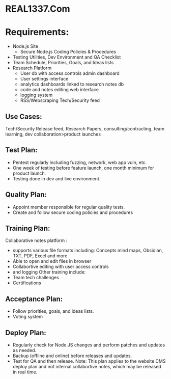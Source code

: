 # REAL1337.Com 

Requirements:
=============
- Node.js Site
  - Secure Node.js Coding Policies & Procedures
- Testing Utilities, Dev Environment and QA Checklist
- Team Schedule, Priorities, Goals, and Ideas lists
- Research Platform
  - User db with access controls admin dashboard
  - User settings interface
  - analytics dashboards linked to research notes db
  - code and notes editing web interface
  - logging system
  - RSS/Webscraping Tech/Security feed

Use Cases:
----------
Tech/Security Release feed, Research Papers, consulting/contracting, team learning, dev collaboration>product launches


Test Plan:
----------
- Pentest regularly including fuzzing, network, web app vuln, etc.
- One week of testing before feature launch, one month minimum for product launch.
- Testing done in dev and live environment.


Quality Plan:
-------------
- Appoint member responsible for regular quality tests.
- Create and follow secure coding policies and procedures


Training Plan:
--------------
Collaborative notes platform :
 - supports various file formats including: Concepts mind maps, Obsidian, TXT, PDF, Excel and more
 - Able to open and edit files in browser
 - Collabortive editing with user access controls
 - and logging
Other training include:
 - Team tech challenges
 - Certifications
   

Acceptance Plan:
----------------
- Follow priorities, goals, and ideas lists.
- Voting system


Deploy Plan:
------------
- Regularly check for Node.JS changes and perform patches and updates as needed.
- Backup (offline and online) before releases and updates.
- Test for QA and then release.
Note: This plan applies to the website CMS deploy plan and not internal collabortive notes, which may be released in real time.
